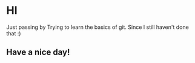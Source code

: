 # HI

Just passing by
Trying to learn the basics of git.
Since I still haven't done that :)

## Have a nice day!
